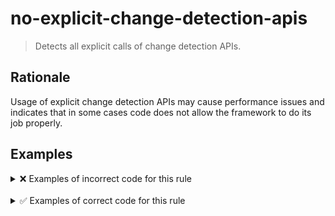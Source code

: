 # no-explicit-change-detection-apis

> Detects all explicit calls of change detection APIs.

## Rationale

Usage of explicit change detection APIs may cause performance issues and indicates that in some cases code does not allow the framework to do its job properly.

## Examples

<details>
<summary>❌ Examples of incorrect code for this rule</summary>

```ts
@Component({
  template: '<div>{{ data }}</div>',
})
class NotOkDetectChangesComponent {
  data: TData;

  constructor(service: SomeService, cdRef: ChangeDetectorRef) {
    service.getData().subscribe((data) => {
      this.data = data;
      cdRef.detectChanges();
    });
  }
}
```

```ts
@Component({
  template: '<div>{{ data }}</div>',
})
class NotOkMarkForCheckComponent {
  data: TData;

  constructor(private service: SomeService, private cdRef: ChangeDetectorRef) {
    this.service.getData().subscribe((data) => {
      this.data = data;
      this.cdRef.markForCheck();
    });
  }
}
```

```ts
@Component({
  template: '<div>{{ data }}</div>',
})
class NotOkIvyDetectChangesComponent {
  data: TData;

  constructor(service: SomeService, cdRef: ChangeDetectorRef) {
    service.getData().subscribe((data) => {
      this.data = data;
      ɵdetectChanges();
    });
  }
}
```

```ts
@Component({
  template: '<div>{{ data }}</div>',
})
class NotOkIvyMarkDirtyComponent {
  data: TData;

  constructor(service: SomeService, cdRef: ChangeDetectorRef) {
    service.getData().subscribe((data) => {
      this.data = data;
      ɵmarkDirty();
    });
  }
}
```

</details>

<br />

<details>
<summary>✅ Examples of correct code for this rule</summary>

```ts
@Component({
  template: '<div>{{ data$ | async }}</div>',
})
class OkComponent {
  readonly data$: Observable<any>;

  constructor(service: SomeService) {
    data$ = service.getData();
  }
}
```

```ts
@Component({
  template: '<div>{{ data }}</div>',
})
class OkishComponent {
  data: any;

  constructor(service: SomeService) {
    service.getData().subscribe((data) => {
      this.data = data;
    });
  }
}
```

</details>
